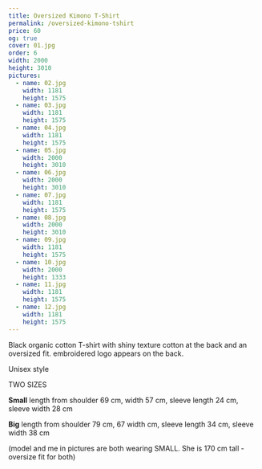 ```yaml
---
title: Oversized Kimono T-Shirt
permalink: /oversized-kimono-tshirt
price: 60
og: true
cover: 01.jpg
order: 6
width: 2000
height: 3010
pictures:
  - name: 02.jpg
    width: 1181
    height: 1575
  - name: 03.jpg
    width: 1181
    height: 1575
  - name: 04.jpg
    width: 1181
    height: 1575
  - name: 05.jpg
    width: 2000
    height: 3010
  - name: 06.jpg
    width: 2000
    height: 3010
  - name: 07.jpg
    width: 1181
    height: 1575
  - name: 08.jpg
    width: 2000
    height: 3010
  - name: 09.jpg
    width: 1181
    height: 1575
  - name: 10.jpg
    width: 2000
    height: 1333
  - name: 11.jpg
    width: 1181
    height: 1575
  - name: 12.jpg
    width: 1181
    height: 1575
---
```


Black organic cotton T-shirt with shiny texture cotton at the back and an oversized fit.
embroidered logo appears on the back.

Unisex style

TWO SIZES

**Small**
length from shoulder 69 cm, width 57 cm, sleeve length 24 cm, sleeve width 28 cm

**Big**
length from shoulder 79 cm, 67 width cm, sleeve length 34 cm, sleeve width 38 cm

(model and me in pictures are both wearing SMALL. She is 170 cm tall - oversize fit for both)
